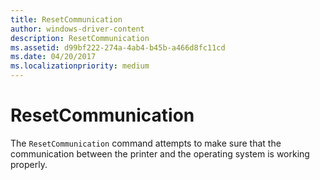 ```yaml
---
title: ResetCommunication
author: windows-driver-content
description: ResetCommunication
ms.assetid: d99bf222-274a-4ab4-b45b-a466d8fc11cd
ms.date: 04/20/2017
ms.localizationpriority: medium
---
```


# ResetCommunication


The `ResetCommunication` command attempts to make sure that the communication between the printer and the operating system is working properly.

 

 




